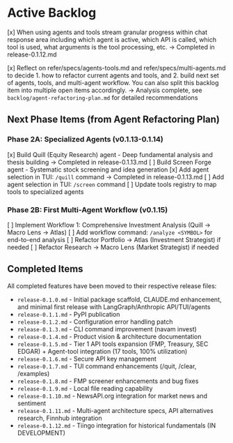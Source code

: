 # Active Backlog

[x] When using agents and tools stream granular progress within chat response area including which agent is active, which API is called, which tool is used, what arguments is the tool processing, etc. → Completed in release-0.1.12.md

[x] Reflect on refer/specs/agents-tools.md and refer/specs/multi-agents.md to decide 1. how to refactor current agents and tools, and 2. build next set of agents, tools, and multi-agent workflow. You can also split this backlog item into multiple open items accordingly. → Analysis complete, see `backlog/agent-refactoring-plan.md` for detailed recommendations

## Next Phase Items (from Agent Refactoring Plan)

### Phase 2A: Specialized Agents (v0.1.13-0.1.14)
[x] Build Quill (Equity Research) agent - Deep fundamental analysis and thesis building → Completed in release-0.1.13.md
[ ] Build Screen Forge agent - Systematic stock screening and idea generation
[x] Add agent selection in TUI: `/quill` command → Completed in release-0.1.13.md
[ ] Add agent selection in TUI: `/screen` command
[ ] Update tools registry to map tools to specialized agents

### Phase 2B: First Multi-Agent Workflow (v0.1.15)
[ ] Implement Workflow 1: Comprehensive Investment Analysis (Quill → Macro Lens → Atlas)
[ ] Add workflow command: `/analyze <SYMBOL>` for end-to-end analysis
[ ] Refactor Portfolio → Atlas (Investment Strategist) if needed
[ ] Refactor Research → Macro Lens (Market Strategist) if needed


## Completed Items

All completed features have been moved to their respective release files:
- `release-0.1.0.md` - Initial package scaffold, CLAUDE.md enhancement, and minimal first release with LangGraph/Anthropic API/TUI/agents
- `release-0.1.1.md` - PyPI publication
- `release-0.1.2.md` - Configuration error handling patch
- `release-0.1.3.md` - CLI command improvement (navam invest)
- `release-0.1.4.md` - Product vision & architecture documentation
- `release-0.1.5.md` - Tier 1 API tools expansion (FMP, Treasury, SEC EDGAR) + Agent-tool integration (17 tools, 100% utilization)
- `release-0.1.6.md` - Secure API key management
- `release-0.1.7.md` - TUI command enhancements (/quit, /clear, /examples)
- `release-0.1.8.md` - FMP screener enhancements and bug fixes
- `release-0.1.9.md` - Local file reading capability
- `release-0.1.10.md` - NewsAPI.org integration for market news and sentiment
- `release-0.1.11.md` - Multi-agent architecture specs, API alternatives research, Finnhub integration
- `release-0.1.12.md` - Tiingo integration for historical fundamentals (IN DEVELOPMENT)
